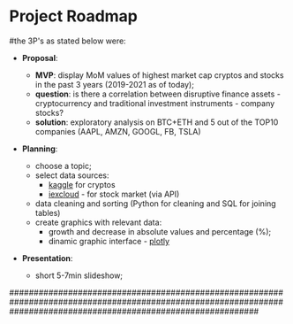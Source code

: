 # Project Roadmap

#the 3P's as stated below were:

* **Proposal**: 
    * **MVP**: display MoM values of highest market cap cryptos and stocks in the past 3 years (2019-2021 as of today);
    * **question**: is there a correlation between disruptive finance assets - cryptocurrency and traditional investment instruments - company stocks? 
    * **solution**: exploratory analysis on BTC+ETH and 5 out of the TOP10 companies (AAPL, AMZN, GOOGL, FB, TSLA) 
   
* **Planning**: 
    * choose a topic;
    * select data sources:
        * [kaggle](https://www.kaggle.com/tencars/392-crypto-currency-pairs-at-minute-resolution) for cryptos  
        * [iexcloud](https://iexcloud.io/ ) - for stock market (via API)
    * data cleaning and sorting (Python for cleaning and SQL for joining tables)
    * create graphics with relevant data:
        * growth and decrease in absolute values and percentage (%);
        * dinamic graphic interface - [plotly](https://plotly.com/python/plotly-express/) 
        
 * **Presentation**: 
    * short 5-7min slideshow;

###################################################################################################################################################################
